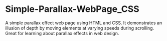 # Simple-Parallax-WebPage_CSS
A simple parallax effect web page using HTML and CSS. It demonstrates an illusion of depth by moving elements at varying speeds during scrolling. Great for learning about parallax effects in web design.
